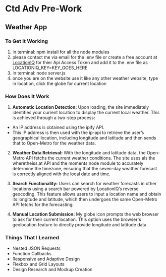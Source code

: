 # Ctd Adv Pre-Work
## Weather App

### To Get It Working
1. In terminal: npm install for all the node modules
2. please contact me via email for the .env file or create a free account at [LocationIQ](https://locationiq.com/) for thier Api Access Token and add it to the .env file as LOCATIONIQ_KEY=KEY_GOES_HERE
3. In terminal: node server.js
4. once you are on the website use it like any other weather website, type in location, click the globe for current location

### How Does It Work
1. **Automatic Location Detection:** Upon loading, the site immediately identifies your current location to display the current local weather. This is achieved through a two-step process:
- An IP address is obtained using the ipify API.
- This IP address is then used with the ip-api to retrieve the user’s geographical location, including longitude and latitude and then sends that to Open-Metro for the weather data.

2. **Weather Data Retrieval:** With the longitude and latitude data, the Open-Metro API fetchs the current weather conditions. The site uses als the wheretheiss.at API and the moments node module to accurately determine the timezone, ensuring that the seven-day weather forecast is correctly aligned with the local date and time.

3. **Search Functionality:** Users can search for weather forecasts in other locations using a search bar powered by LocationIQ’s reverse geocoding. This feature allows users to input a location name and obtain its longitude and latitude, which then undergoes the same Open-Metro API fetchs for the forecasting.

4. **Manual Location Submission:** My globe icon prompts the web browser to ask for their current location. This option uses the browser's geolocation feature to directly provide longitude and latitude data.

### Things That I Learned
- Nested JSON Requests
- Function Callbacks
- Responsive and Adaptive Design
- Flexbox and Grid Layouts
- Design Research and Mockup Creation
